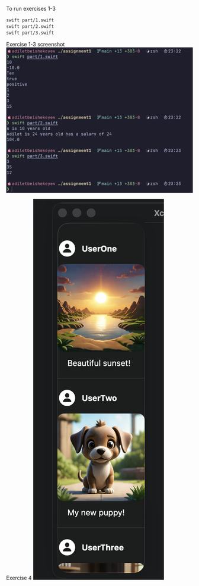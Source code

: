 To run exercises 1-3 
```bash
swift part/1.swift
swift part/2.swift
swift part/3.swift
```

Exercise 1-3 screenshot
![Working 1-3 exercises](images/ex1-3.png "")

Exercise 4
![Working image feed](images/app.png "")

